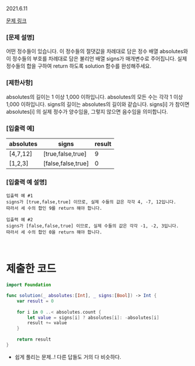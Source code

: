 2021.6.11

[문제 링크](https://programmers.co.kr/learn/courses/30/lessons/76501)

### [문제 설명]
어떤 정수들이 있습니다. 이 정수들의 절댓값을 차례대로 담은 정수 배열 absolutes와 이 정수들의 부호를 차례대로 담은 불리언 배열 signs가 매개변수로 주어집니다. 실제 정수들의 합을 구하여 return 하도록 solution 함수를 완성해주세요.


### [제한사항]
absolutes의 길이는 1 이상 1,000 이하입니다.
absolutes의 모든 수는 각각 1 이상 1,000 이하입니다.
signs의 길이는 absolutes의 길이와 같습니다.
signs[i] 가 참이면 absolutes[i] 의 실제 정수가 양수임을, 그렇지 않으면 음수임을 의미합니다.


### [입출력 예]
|absolutes|	signs|	result|
|---|---|---|
|[4,7,12]|	[true,false,true]|	9|
|[1,2,3]|	[false,false,true]|	0|


### [입출력 예 설명]
```
입출력 예 #1
signs가 [true,false,true] 이므로, 실제 수들의 값은 각각 4, -7, 12입니다.
따라서 세 수의 합인 9를 return 해야 합니다.

입출력 예 #2
signs가 [false,false,true] 이므로, 실제 수들의 값은 각각 -1, -2, 3입니다.
따라서 세 수의 합인 0을 return 해야 합니다.
```

<br>

# 제출한 코드
```swift
import Foundation

func solution(_ absolutes:[Int], _ signs:[Bool]) -> Int {
    var result = 0
    
    for i in 0 ..< absolutes.count {
        let value = signs[i] ? absolutes[i]: -absolutes[i]
        result += value
    }
    
    return result
}
```
- 쉽게 풀리는 문제..! 다른 답들도 거의 다 비슷하다.
